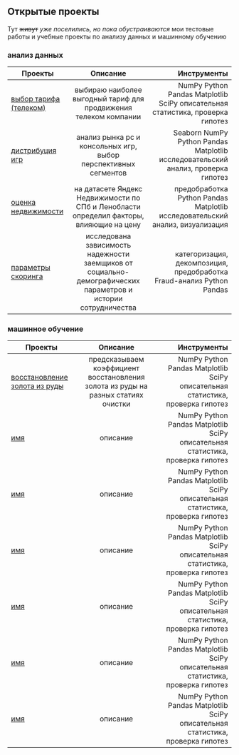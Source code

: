 ## Открытые проекты
Тут ~~живут~~ _уже поселились, но пока обустраиваются_ мои тестовые работы и учебные проекты по анализу данных и машинному обучению

### анализ данных

| Проекты        | Описание           | Инструменты  |
| -------------  |:------------------:| ------------:|
|[выбор тарифа (телеком)](https://github.com/n-vit/YaP_Projects/tree/main/анализ%20данных/выбор%20тарифа%20телеком)   | выбираю наиболее выгодный тариф для продвижения телеком компании     | NumPy Python Pandas Matplotlib SciPy описательная статистика, проверка гипотез       |
| [дистрибуция игр](https://github.com/n-vit/YaP_Projects/tree/main/анализ%20данных/исследование%20рынка%20игр)      | анализ рынка pc и консольных игр, выбор перспективных сегментов          |  Seaborn NumPy Python Pandas Matplotlib исследовательский анализ, проверка гипотез      |
| [оценка недвижимости](https://github.com/n-vit/YaP_Projects/tree/main/анализ%20данных/исследовательский%20анализ%20недвижимости)      | на датасете Яндекс Недвижимости по СПб и Ленобласти определил факторы, влияющие на цену          |   предобработка Python Pandas Matplotlib исследовательский анализ, визуализация       |
| [параметры скоринга](https://github.com/n-vit/YaP_Projects/tree/main/анализ%20данных/параметры%20кредитного%20скоринга)      | исследована зависимость надежности заемщиков от социально-демографических параметров и истории сотрудничества           |   категоризация, декомпозиция, предобработка Fraud-анализ Python Pandas       |


### машинное обучение

| Проекты        | Описание           | Инструменты  |
| -------------  |:------------------:| ------------:|
|[восстановление золота из руды](https://github.com/n-vit/YaP_Projects/tree/main/machine_learning/восстановление%20золота%20из%20руды)   | предсказываем коэффициент восстановления золота из руды на разных статиях очистки     | NumPy Python Pandas Matplotlib SciPy описательная статистика, проверка гипотез       |
|[имя](адрес)   | описание     | NumPy Python Pandas Matplotlib SciPy описательная статистика, проверка гипотез       |
|[имя](адрес)   | описание     | NumPy Python Pandas Matplotlib SciPy описательная статистика, проверка гипотез       |
|[имя](адрес)   | описание     | NumPy Python Pandas Matplotlib SciPy описательная статистика, проверка гипотез       |
|[имя](адрес)   | описание     | NumPy Python Pandas Matplotlib SciPy описательная статистика, проверка гипотез       |
|[имя](адрес)   | описание     | NumPy Python Pandas Matplotlib SciPy описательная статистика, проверка гипотез       |
|[имя](адрес)   | описание     | NumPy Python Pandas Matplotlib SciPy описательная статистика, проверка гипотез       |


